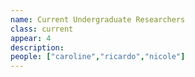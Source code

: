 ```yaml
---
name: Current Undergraduate Researchers
class: current
appear: 4
description: 
people: ["caroline","ricardo","nicole"]
---
```

